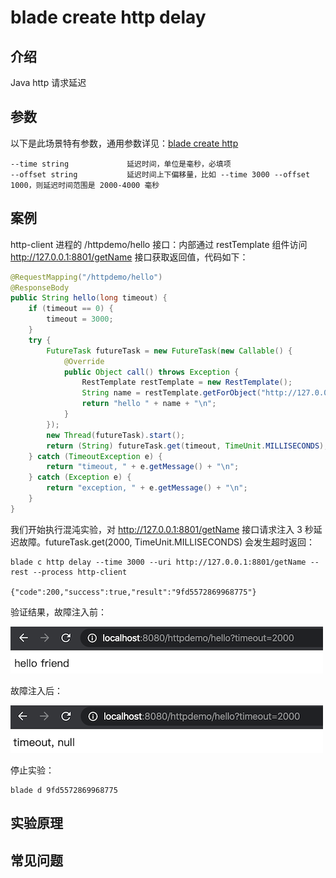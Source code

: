 # blade create http delay
## 介绍
Java http 请求延迟

## 参数
以下是此场景特有参数，通用参数详见：[blade create http](blade%20create%20http.md)

```
--time string             延迟时间，单位是毫秒，必填项
--offset string           延迟时间上下偏移量，比如 --time 3000 --offset 1000，则延迟时间范围是 2000-4000 毫秒
```

## 案例
http-client 进程的 /httpdemo/hello 接口：内部通过 restTemplate 组件访问 http://127.0.0.1:8801/getName 接口获取返回值，代码如下：
```java
@RequestMapping("/httpdemo/hello")
@ResponseBody
public String hello(long timeout) {
    if (timeout == 0) {
        timeout = 3000;
    }
    try {
        FutureTask futureTask = new FutureTask(new Callable() {
            @Override
            public Object call() throws Exception {
                RestTemplate restTemplate = new RestTemplate();
                String name = restTemplate.getForObject("http://127.0.0.1:8801/getName?name=friend", String.class);
                return "hello " + name + "\n";
            }
        });
        new Thread(futureTask).start();
        return (String) futureTask.get(timeout, TimeUnit.MILLISECONDS);
    } catch (TimeoutException e) {
        return "timeout, " + e.getMessage() + "\n";
    } catch (Exception e) {
        return "exception, " + e.getMessage() + "\n";
    }
}
```

我们开始执行混沌实验，对 http://127.0.0.1:8801/getName 接口请求注入 3 秒延迟故障。futureTask.get(2000, TimeUnit.MILLISECONDS) 会发生超时返回：
```
blade c http delay --time 3000 --uri http://127.0.0.1:8801/getName --rest --process http-client

{"code":200,"success":true,"result":"9fd5572869968775"}
```

验证结果，故障注入前：

![before_chaos](media/blade_http/before_chaos.jpg)

故障注入后：

![after_delay](media/blade_http/after_delay.jpg)

停止实验：
```
blade d 9fd5572869968775
```

## 实验原理

## 常见问题
